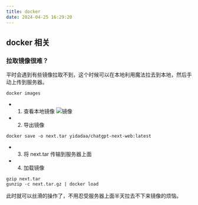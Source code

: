 ```yaml
---
title: docker
date: 2024-04-25 16:29:20
---
```


## docker 相关

### 拉取镜像很难？

平时会遇到有些镜像拉取不到，这个时候可以在本地利用魔法拉去到本地，然后手动上传到服务器。

```shell
docker images 
```
- 1. 查看本地镜像
![镜像](/Java/WX20240425-163138@2x.png)
  
- 2. 导出镜像
```shell
docker save -o next.tar yidadaa/chatgpt-next-web:latest
```
- 3. 将 next.tar 传输到服务器上面
- 4. 加载镜像
    
```shell
gzip next.tar
gunzip -c next.tar.gz | docker load
```

此时就可以丝滑的操作了，不用忍受服务器上面半天拉去不下来镜像的烦恼。